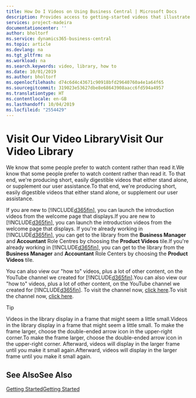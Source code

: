 ```yaml
---
title: How Do I Videos on Using Business Central | Microsoft Docs
description: Provides access to getting-started videos that illustrate how to do common tasks.
services: project-madeira
documentationcenter: ''
author: bholtorf
ms.service: dynamics365-business-central
ms.topic: article
ms.devlang: na
ms.tgt_pltfrm: na
ms.workload: na
ms.search.keywords: video, library, how to
ms.date: 10/01/2019
ms.author: bholtorf
ms.openlocfilehash: d74c6d4c43671c90918bfd29640760a4e1a64f65
ms.sourcegitcommit: 319023e53627dbe8e68643908aacc6fd594a4957
ms.translationtype: HT
ms.contentlocale: en-GB
ms.lasthandoff: 10/04/2019
ms.locfileid: "2554429"
---
```

# <a name="visit-our-video-library"></a><span data-ttu-id="d7528-103">Visit Our Video Library</span><span class="sxs-lookup"><span data-stu-id="d7528-103">Visit Our Video Library</span></span>
<span data-ttu-id="d7528-104">We know that some people prefer to watch content rather than read it.</span><span class="sxs-lookup"><span data-stu-id="d7528-104">We know that some people prefer to watch content rather than read it.</span></span> <span data-ttu-id="d7528-105">To that end, we're producing short, easily digestible videos that either stand alone, or supplement our user assistance.</span><span class="sxs-lookup"><span data-stu-id="d7528-105">To that end, we're producing short, easily digestible videos that either stand alone, or supplement our user assistance.</span></span>   

<span data-ttu-id="d7528-106">If you are new to [!INCLUDE[d365fin](includes/d365fin_md.md)], you can launch the introduction videos from the welcome page that displays.</span><span class="sxs-lookup"><span data-stu-id="d7528-106">If you are new to [!INCLUDE[d365fin](includes/d365fin_md.md)], you can launch the introduction videos from the welcome page that displays.</span></span> <span data-ttu-id="d7528-107">If you're already working in [!INCLUDE[d365fin](includes/d365fin_md.md)], you can get to the library from the **Business Manager** and **Accountant** Role Centres by choosing the **Product Videos** tile.</span><span class="sxs-lookup"><span data-stu-id="d7528-107">If you're already working in [!INCLUDE[d365fin](includes/d365fin_md.md)], you can get to the library from the **Business Manager** and **Accountant** Role Centers by choosing the **Product Videos** tile.</span></span> 

<span data-ttu-id="d7528-108">You can also view our "how to" videos, plus a lot of other content, on the YouTube channel we created for [!INCLUDE[d365fin](includes/d365fin_md.md)].</span><span class="sxs-lookup"><span data-stu-id="d7528-108">You can also view our "how to" videos, plus a lot of other content, on the YouTube channel we created for [!INCLUDE[d365fin](includes/d365fin_md.md)].</span></span> <span data-ttu-id="d7528-109">To visit the channel now, [click here](https://go.microsoft.com/fwlink/?linkid=851533).</span><span class="sxs-lookup"><span data-stu-id="d7528-109">To visit the channel now, [click here](https://go.microsoft.com/fwlink/?linkid=851533).</span></span>

> [!Tip]  
> <span data-ttu-id="d7528-110">Videos in the library display in a frame that might seem a little small.</span><span class="sxs-lookup"><span data-stu-id="d7528-110">Videos in the library display in a frame that might seem a little small.</span></span> <span data-ttu-id="d7528-111">To make the frame larger, choose the double-ended arrow icon in the upper-right corner.</span><span class="sxs-lookup"><span data-stu-id="d7528-111">To make the frame larger, choose the double-ended arrow icon in the upper-right corner.</span></span> <span data-ttu-id="d7528-112">Afterward, videos will display in the larger frame until you make it small again.</span><span class="sxs-lookup"><span data-stu-id="d7528-112">Afterward, videos will display in the larger frame until you make it small again.</span></span>

## <a name="see-also"></a><span data-ttu-id="d7528-113">See Also</span><span class="sxs-lookup"><span data-stu-id="d7528-113">See Also</span></span>
[<span data-ttu-id="d7528-114">Getting Started</span><span class="sxs-lookup"><span data-stu-id="d7528-114">Getting Started</span></span>](product-get-started.md)

